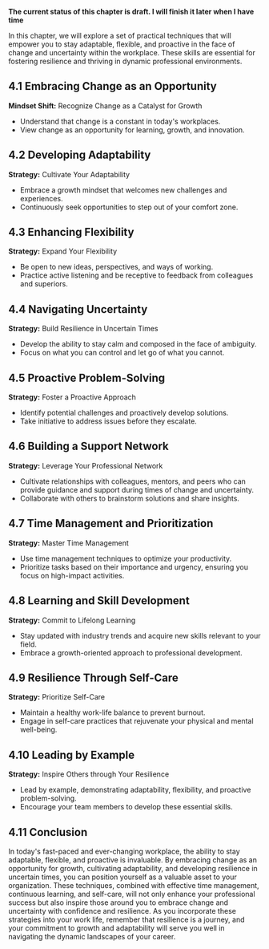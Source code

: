 **The current status of this chapter is draft. I will finish it later when I have time**

In this chapter, we will explore a set of practical techniques that will empower you to stay adaptable, flexible, and proactive in the face of change and uncertainty within the workplace. These skills are essential for fostering resilience and thriving in dynamic professional environments.

**4.1 Embracing Change as an Opportunity**
------------------------------------------

**Mindset Shift:** Recognize Change as a Catalyst for Growth

* Understand that change is a constant in today's workplaces.
* View change as an opportunity for learning, growth, and innovation.

**4.2 Developing Adaptability**
-------------------------------

**Strategy:** Cultivate Your Adaptability

* Embrace a growth mindset that welcomes new challenges and experiences.
* Continuously seek opportunities to step out of your comfort zone.

**4.3 Enhancing Flexibility**
-----------------------------

**Strategy:** Expand Your Flexibility

* Be open to new ideas, perspectives, and ways of working.
* Practice active listening and be receptive to feedback from colleagues and superiors.

**4.4 Navigating Uncertainty**
------------------------------

**Strategy:** Build Resilience in Uncertain Times

* Develop the ability to stay calm and composed in the face of ambiguity.
* Focus on what you can control and let go of what you cannot.

**4.5 Proactive Problem-Solving**
---------------------------------

**Strategy:** Foster a Proactive Approach

* Identify potential challenges and proactively develop solutions.
* Take initiative to address issues before they escalate.

**4.6 Building a Support Network**
----------------------------------

**Strategy:** Leverage Your Professional Network

* Cultivate relationships with colleagues, mentors, and peers who can provide guidance and support during times of change and uncertainty.
* Collaborate with others to brainstorm solutions and share insights.

**4.7 Time Management and Prioritization**
------------------------------------------

**Strategy:** Master Time Management

* Use time management techniques to optimize your productivity.
* Prioritize tasks based on their importance and urgency, ensuring you focus on high-impact activities.

**4.8 Learning and Skill Development**
--------------------------------------

**Strategy:** Commit to Lifelong Learning

* Stay updated with industry trends and acquire new skills relevant to your field.
* Embrace a growth-oriented approach to professional development.

**4.9 Resilience Through Self-Care**
------------------------------------

**Strategy:** Prioritize Self-Care

* Maintain a healthy work-life balance to prevent burnout.
* Engage in self-care practices that rejuvenate your physical and mental well-being.

**4.10 Leading by Example**
---------------------------

**Strategy:** Inspire Others through Your Resilience

* Lead by example, demonstrating adaptability, flexibility, and proactive problem-solving.
* Encourage your team members to develop these essential skills.

**4.11 Conclusion**
-------------------

In today's fast-paced and ever-changing workplace, the ability to stay adaptable, flexible, and proactive is invaluable. By embracing change as an opportunity for growth, cultivating adaptability, and developing resilience in uncertain times, you can position yourself as a valuable asset to your organization. These techniques, combined with effective time management, continuous learning, and self-care, will not only enhance your professional success but also inspire those around you to embrace change and uncertainty with confidence and resilience. As you incorporate these strategies into your work life, remember that resilience is a journey, and your commitment to growth and adaptability will serve you well in navigating the dynamic landscapes of your career.
